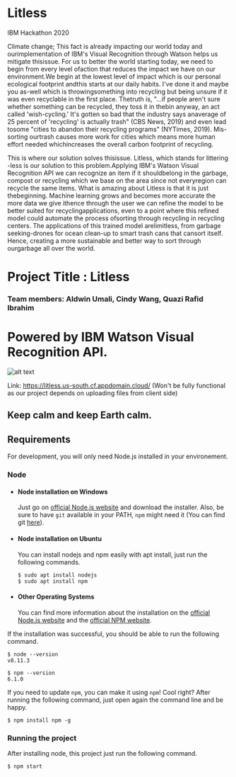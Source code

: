 # Litless
 IBM Hackathon 2020
 
Climate change; This fact is already impacting our world today and ourimplementation of IBM's Visual Recognition through Watson helps us mitigate thisissue. For us to better the world starting today, we need to begin from every level ofaction that reduces the impact we have on our environment.We begin at the lowest level of impact which is our personal ecological footprint andthis starts at our daily habits. I've done it and maybe you as-well which is throwingsomething into recycling but being unsure if it was even recyclable in the first place. Thetruth is, "...if people aren't sure whether something can be recycled, they toss it in thebin anyway, an act called 'wish-cycling.' It's gotten so bad that the industry says anaverage of 25 percent of 'recycling' is actually trash" (CBS News, 2019) and even lead tosome "cities to abandon their recycling programs" (NYTimes, 2019).
Mis-sorting ourtrash causes more work for cities which means more human effort needed whichincreases the overall carbon footprint of recycling. 

This is where our solution solves thisissue. Litless, which stands for littering -less is our solution to this problem.Applying IBM's Watson Visual Recognition API we can recognize an item if it shouldbelong in the garbage, compost or recycling which we base on the area since not everyregion can recycle the same items. What is amazing about Litless is that it is just thebeginning. Machine learning grows and becomes more accurate the more data we give ithence through the user we can refine the model to be better suited for recyclingapplications, even to a point where this refined model could automate the process ofsorting through recycling in recycling centers. The applications of this trained model arelimitless, from garbage seeking-drones for ocean clean-up to smart trash cans that cansort itself. Hence, creating a more sustainable and better way to sort through ourgarbage all over the world.

# Project Title : Litless
### Team members: Aldwin Umali, Cindy Wang, Quazi Rafid Ibrahim



# Powered by IBM Watson Visual Recognition API.

![alt text](https://www.uctoday.com/wp-content/uploads/2018/10/BMWatson.jpg)

Link: https://litless.us-south.cf.appdomain.cloud/
(Won't be fully functional as our project depends on uploading files from client side)

Keep calm and keep Earth calm.
---
## Requirements

For development, you will only need Node.js installed in your environement.

### Node
- #### Node installation on Windows

  Just go on [official Node.js website](https://nodejs.org/) and download the installer.
Also, be sure to have `git` available in your PATH, `npm` might need it (You can find git [here](https://git-scm.com/)).

- #### Node installation on Ubuntu

  You can install nodejs and npm easily with apt install, just run the following commands.

      $ sudo apt install nodejs
      $ sudo apt install npm

- #### Other Operating Systems
  You can find more information about the installation on the [official Node.js website](https://nodejs.org/) and the [official NPM website](https://npmjs.org/).

If the installation was successful, you should be able to run the following command.

    $ node --version
    v8.11.3

    $ npm --version
    6.1.0

If you need to update `npm`, you can make it using `npm`! Cool right? After running the following command, just open again the command line and be happy.

    $ npm install npm -g

###
### Running the project
  After installing node, this project just run the following command.
  
    $ npm start
     
